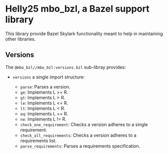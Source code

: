 # Helly25 mbo_bzl, a Bazel support library

This library provide Bazel Skylark functionality meant to help in maintaining other libraries.

## Versions

The `@mbo_bzl//mbo_bzl:versions.bzl` sub-libray provides:

* `versions` a single import structure:

  * `parse`: Parses a version.
  * `ge`: Implements L >= R.
  * `gt`: Implements L > R.
  * `le`: Implements L <= R.
  * `lt`: Implements L < R.
  * `eq`: Implements L == R.
  * `ne`: Implements L != R.
  * `check_one_requirement`: Checks a version adheres to a single requirement.
  * `check_all_requirements`: Checks a version adheres to a requirements list.
  * `parse_requirements`: Parses a requirements specification.
